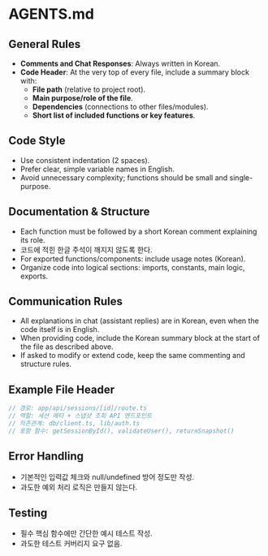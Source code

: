 # AGENTS.md

## General Rules
- **Comments and Chat Responses**: Always written in Korean.
- **Code Header**: At the very top of every file, include a summary block with:
  - **File path** (relative to project root).
  - **Main purpose/role of the file**.
  - **Dependencies** (connections to other files/modules).
  - **Short list of included functions or key features**.

## Code Style
- Use consistent indentation (2 spaces).
- Prefer clear, simple variable names in English.
- Avoid unnecessary complexity; functions should be small and single-purpose.

## Documentation & Structure
- Each function must be followed by a short Korean comment explaining its role.
- 코드에 적힌 한글 주석이 깨지지 않도록 한다.
- For exported functions/components: include usage notes (Korean).
- Organize code into logical sections: imports, constants, main logic, exports.

## Communication Rules
- All explanations in chat (assistant replies) are in Korean, even when the code itself is in English.
- When providing code, include the Korean summary block at the start of the file as described above.
- If asked to modify or extend code, keep the same commenting and structure rules.

## Example File Header
```ts
// 경로: app/api/sessions/[id]/route.ts
// 역할: 세션 메타 + 스냅샷 조회 API 엔드포인트
// 의존관계: db/client.ts, lib/auth.ts
// 포함 함수: getSessionById(), validateUser(), returnSnapshot()
````
## Error Handling

* 기본적인 입력값 체크와 null/undefined 방어 정도만 작성.
* 과도한 예외 처리 로직은 만들지 않는다.

## Testing

* 필수 핵심 함수에만 간단한 예시 테스트 작성.
* 과도한 테스트 커버리지 요구 없음.

```
